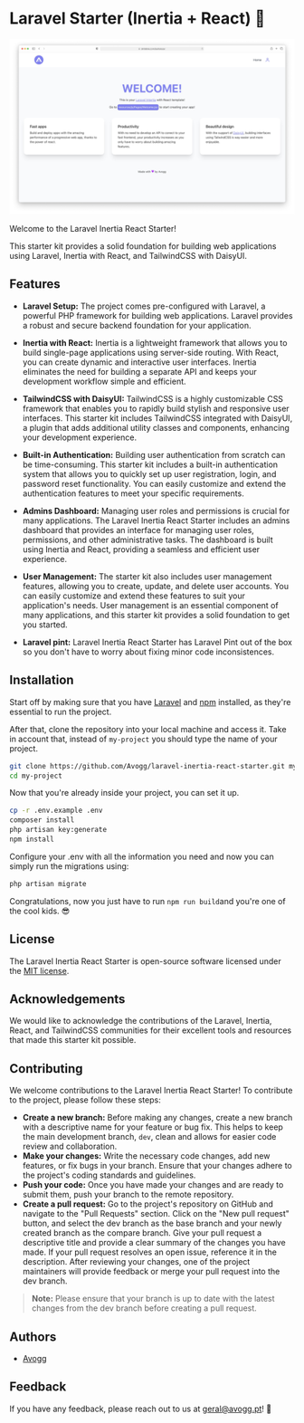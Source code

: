 
# Laravel Starter (Inertia + React) 💜

![Screenhot](/public/readme-preview.png)

Welcome to the Laravel Inertia React Starter!

This starter kit provides a solid foundation for building web applications using Laravel, Inertia with React, and TailwindCSS with DaisyUI.

## Features
- **Laravel Setup:** The project comes pre-configured with Laravel, a powerful PHP framework for building web applications. Laravel provides a robust and secure backend foundation for your application.

- **Inertia with React:** Inertia is a lightweight framework that allows you to build single-page applications using server-side routing. With React, you can create dynamic and interactive user interfaces. Inertia eliminates the need for building a separate API and keeps your development workflow simple and efficient.

- **TailwindCSS with DaisyUI:** TailwindCSS is a highly customizable CSS framework that enables you to rapidly build stylish and responsive user interfaces. This starter kit includes TailwindCSS integrated with DaisyUI, a plugin that adds additional utility classes and components, enhancing your development experience.

- **Built-in Authentication:** Building user authentication from scratch can be time-consuming. This starter kit includes a built-in authentication system that allows you to quickly set up user registration, login, and password reset functionality. You can easily customize and extend the authentication features to meet your specific requirements.

- **Admins Dashboard:** Managing user roles and permissions is crucial for many applications. The Laravel Inertia React Starter includes an admins dashboard that provides an interface for managing user roles, permissions, and other administrative tasks. The dashboard is built using Inertia and React, providing a seamless and efficient user experience.

- **User Management:** The starter kit also includes user management features, allowing you to create, update, and delete user accounts. You can easily customize and extend these features to suit your application's needs. User management is an essential component of many applications, and this starter kit provides a solid foundation to get you started.

- **Laravel pint:** Laravel Inertia React Starter has Laravel Pint out of the box so you don't have to worry about fixing minor code inconsistences. 

## Installation

Start off by making sure that you have [Laravel](https:/laravel.com/) and [npm](https://www.npmjs.com/) installed, as they're essential to run the project.

After that, clone the repository into your local machine and access it. Take in account that, instead of ```my-project``` you should type the name of your project.

```bash
git clone https://github.com/Avogg/laravel-inertia-react-starter.git my-project
cd my-project
```

Now that you're already inside your project, you can set it up.

```bash
cp -r .env.example .env
composer install
php artisan key:generate
npm install
```

Configure your .env with all the information you need and now you can simply run the migrations using:

```bash
php artisan migrate
```

Congratulations, now you just have to run ```npm run build```and you're one of the cool kids. 😎
## License

The Laravel Inertia React Starter is open-source software licensed under the [MIT license](https://choosealicense.com/licenses/mit/).


## Acknowledgements

We would like to acknowledge the contributions of the Laravel, Inertia, React, and TailwindCSS communities for their excellent tools and resources that made this starter kit possible.

## Contributing

We welcome contributions to the Laravel Inertia React Starter! To contribute to the project, please follow these steps:

- **Create a new branch:** Before making any changes, create a new branch with a descriptive name for your feature or bug fix. This helps to keep the main development branch, ```dev```, clean and allows for easier code review and collaboration.
- **Make your changes:** Write the necessary code changes, add new features, or fix bugs in your branch. Ensure that your changes adhere to the project's coding standards and guidelines.
- **Push your code:** Once you have made your changes and are ready to submit them, push your branch to the remote repository.
- **Create a pull request:** Go to the project's repository on GitHub and navigate to the "Pull Requests" section. Click on the "New pull request" button, and select the dev branch as the base branch and your newly created branch as the compare branch. Give your pull request a descriptive title and provide a clear summary of the changes you have made. If your pull request resolves an open issue, reference it in the description. After reviewing your changes, one of the project maintainers will provide feedback or merge your pull request into the dev branch.

> **Note:** Please ensure that your branch is up to date with the latest changes from the dev branch before creating a pull request.


## Authors

- [Avogg](https://avogg.pt)


## Feedback

If you have any feedback, please reach out to us at geral@avogg.pt! 💜
